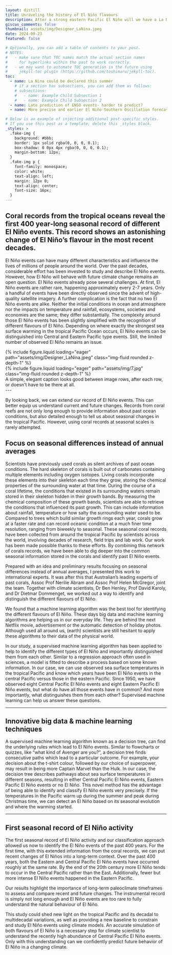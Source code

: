 ```yaml
---
layout: distill
title: Unraveling the history of El Niño flavours
description: After a strong eastern Pacific El Niño will we have a La Niña developing in 2024
giscus_comments: false
thumbnail: assets/img/Designer_LaNina.jpeg
date: 2024-09-23
featured: false

# Optionally, you can add a table of contents to your post.
# NOTES:
#   - make sure that TOC names match the actual section names
#     for hyperlinks within the post to work correctly.
#   - we may want to automate TOC generation in the future using
#     jekyll-toc plugin (https://github.com/toshimaru/jekyll-toc).
toc:
  - name: La Nina could be declared this summer
    # if a section has subsections, you can add them as follows:
    # subsections:
    #   - name: Example Child Subsection 1
    #   - name: Example Child Subsection 2
  - name: Late prediction of ENSO events- harder to predict?
  - name: More precise and earlier El Niño Southern Oscillation forecasts

# Below is an example of injecting additional post-specific styles.
# If you use this post as a template, delete this _styles block.
_styles: >
  .fake-img {
    background: #bbb;
    border: 1px solid rgba(0, 0, 0, 0.1);
    box-shadow: 0 0px 4px rgba(0, 0, 0, 0.1);
    margin-bottom: 12px;
  }
  .fake-img p {
    font-family: monospace;
    color: white;
    text-align: left;
    margin: 12px 0;
    text-align: center;
    font-size: 16px;
  }
---
```


## Coral records from the tropical oceans reveal the first 400 year-long seasonal record of different El Niño events. This record shows an astonishing change of El Niño’s flavour in the most recent decades. 


El Niño events can have many different characteristics and influence the lives of millions of people around the world. Over the past decades, considerable effort has been invested to study and describe El Niño events. However, how El Niño will behave with future climate change remains an open question.
El Niño events already pose several challenges. At first, El Niño events are rather rare, happening approximately every 2-7 years. Only a handful of events have been directly observed since the advent of high-quality satellite imagery. A further complication is the fact that no two El Niño events are alike. Neither the initial conditions in ocean and atmosphere nor the impacts on temperature and rainfall, ecosystems, societies and economies are the same; they differ substantially. The complexity around those El Niño events has been slightly simplified with the recognition of different flavours of El Niño. Depending on where exactly the strongest sea surface warming in the tropical Pacific Ocean occurs, El Niño events can be distinguished into Central and Eastern Pacific type events.  Still, the limited number of observed El Niño remains an issue. 


<div class="row mt-3">
    <div class="col-sm mt-3 mt-md-0">
        {% include figure.liquid loading="eager" path="assets/img/Designer_LaNina.jpeg" class="img-fluid rounded z-depth-1" %}
    </div>
    <div class="col-sm mt-3 mt-md-0">
        {% include figure.liquid loading="eager" path="assets/img/7.jpg" class="img-fluid rounded z-depth-1" %}
    </div>
</div>
<div class="caption">
    A simple, elegant caption looks good between image rows, after each row, or doesn't have to be there at all.
</div>
---

By looking back, we can extend our record of El Niño events. This can better equip us understand current and future changes. Records from coral reefs are not only long enough to provide information about past ocean conditions, but also detailed enough to tell us about seasonal changes in the tropical Pacific. However, using coral records at seasonal scales is rarely attempted. 


## Focus on seasonal differences instead of annual averages

Scientists have previously used corals as silent archives of past ocean conditions. The hard skeleton of corals is built out of carbonates containing multiple elements including oxygen isotopes. Living corals incorporate these elements into their skeleton each time they grow, storing the chemical properties of the surrounding water at that time. During the course of a coral lifetime, the conditions that existed in its surrounding waters remain stored in their skeleton hidden in their growth bands. By measuring the chemical composition of these growth bands, scientists are able to retrieve the conditions that influenced its past growth. This can include information about rainfall, temperature or how salty the surrounding water used to be. Compared to trees which build similar growth rings each year, corals grow at a faster rate and can record oceanic condition at a much finer time resolution, ranging from biweekly to seasonal. 
These seasonal coral records have been collected from around the tropical Pacific by scientists across the world, involving decades of research, field trips and lab work. Our work has been made possible thanks to these efforts. By combining this network of corals records, we have been able to dig deeper into the common seasonal information stored in the corals and identify past El Niño events. 

Prepared with an idea and preliminary results focusing on seasonal differences instead of annual averages, I presented this work to international experts. It was after this that Australian’s leading experts of past corals, Assoc Prof Nerilie Abram and Assoc Prof Helen McGregor, joint the team. Together with climate scientists, Dr Ben Henley, Prof David Karoly, and Dr Dietmar Dommenget, we worked out a way to identify and distinguish the different flavours of El Niño. 

We found that a machine learning algorithm was the best tool for identifying the different flavours of El Niño. These days big data and machine learning algorithms are helping us in our everyday life. They are behind the next Netflix movie, advertisement or the automatic detection of holiday photos. Although used all around us, (earth) scientists are still hesitant to apply these algorithms to their data of the physical world. 

In our study, a supervised machine learning algorithm has been applied to help to identify the different types of El Niño and importantly distinguished them from each other. Similar to a regression approach often used in sciences, a model is fitted to describe a process based on some known information. In our case, we can use observed sea surface temperatures in the tropical Pacific and know which years have been El Niño events in the central Pacific versus those in the eastern Pacific. Since 1950, we have observed eight Central Pacific El Niño events and eight Eastern Pacific El Niño events, but what do have all those events have in common? And more importantly, what distinguishes them from each other? Supervised machine learning can help us answer these questions. 


---

## Innovative big data & machine learning techniques

A supervised machine learning algorithm known as a decision tree, can find the underlying rules which lead to El Niño events. Similar to flowcharts or quizzes, like “what kind of Avenger are you?”, a decision tree finds consecutive paths which lead to a particular outcome. For example, your decision about the t-shirt colour, followed by our choice of superpower, may result in being more Captain Marvel than the Hulk. In our case, the decision tree describes pathways about sea surface temperatures in different seasons, resulting in either Central Pacific El Niño events, Eastern Pacific El Niño events or no El Niño. This novel method has the advantage of being able to identify and classify El Niño events very precisely. If the temperatures in the Pacific warm up during the summer and peak during Christmas time, we can detect an El Niño based on its seasonal evolution and where the warming started. 


---

## First seasonal record of El Niño activity

The first seasonal record of El Niño activity and our classification approach allowed us now to identify the El Niño events of the past 400 years. For the first time, with this extended information from the coral records, we can put recent changes of El Niños into a long-term context.  Over the past 400 years, both the Eastern and Central Pacific El Niño events have occurred roughly at the same rate. By the end of the 20th century more El Niño tends to occur in the Central Pacific rather than the East. Additionally, fewer but more intense El Niño events happened in the Eastern Pacific.  

Our results highlight the importance of long-term paleoclimate timeframes to assess and compare recent and future changes. The instrumental record is simply not long enough and El Niño events are too rare to fully understand the natural behaviour of El Niño. 

This study could shed new light on the tropical Pacific and its decadal to multidecadal variations, as well as providing a new baseline to constrain and study El Niño events using climate models. An accurate simulation of both flavours of El Niño is a necessary step for climate scientist to understand the recently high abundance of Central Pacific El Niño events. Only with this understanding can we confidently predict future behavior of El Niño in a changing climate. 

